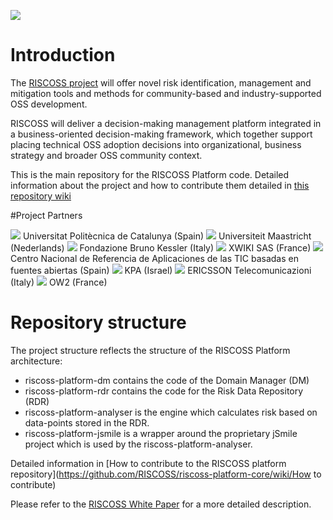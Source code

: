 ![](https://github.com/riscoss/riscoss-platform-core/wiki/images/logo_riscoss_DSP.png)
# Introduction

The [RISCOSS project](http://www.riscoss.eu) will offer novel risk identification, management and mitigation tools and methods for community-based and industry-supported OSS development. 

RISCOSS will deliver a decision-making management platform integrated in a business-oriented decision-making framework, which together support placing technical OSS adoption decisions into organizational, business strategy and broader OSS community context.

This is the main repository for the RISCOSS Platform code. Detailed information about the project and how to contribute them detailed in  [this repository wiki](https://github.com/RISCOSS/riscoss-platform-core/wiki)

#Project Partners

![](https://github.com/riscoss/riscoss-platform-core/wiki/images/partners/upc_logo.jpg) Universitat Politècnica de Catalunya (Spain)
![](https://github.com/riscoss/riscoss-platform-core/wiki/images/partners/maastricht_logo.jpg) Universiteit Maastricht (Nederlands)
 ![](https://github.com/riscoss/riscoss-platform-core/wiki/images/partners/FBK_logo.jpg) Fondazione Bruno Kessler (Italy)
 ![](https://github.com/riscoss/riscoss-platform-core/wiki/images/partners/xwiki_logo.jpg) XWIKI SAS (France) 
 ![](https://github.com/riscoss/riscoss-platform-core/wiki/images/partners/xwiki_logo.jpg) Centro Nacional de Referencia de Aplicaciones de las TIC basadas en fuentes abiertas (Spain)
 ![](https://github.com/riscoss/riscoss-platform-core/wiki/images/partners/kpa_logo.jpg) KPA (Israel)
 ![](https://github.com/riscoss/riscoss-platform-core/wiki/images/partners/ericsson_logo.jpg) ERICSSON Telecomunicazioni (Italy)
 ![](https://github.com/riscoss/riscoss-platform-core/wiki/images/partners/kpa_logo.jpg) OW2 (France)
 
# Repository structure

The project structure reflects the structure of the RISCOSS Platform architecture:

* riscoss-platform-dm contains the code of the Domain Manager (DM)
* riscoss-platform-rdr contains the code for the Risk Data Repository (RDR)
* riscoss-platform-analyser is the engine which calculates risk based on data-points stored in the RDR.
* riscoss-platform-jsmile is a wrapper around the proprietary jSmile project which is used by the riscoss-platform-analyser.

Detailed information in  [How to contribute to the RISCOSS platform repository](https://github.com/RISCOSS/riscoss-platform-core/wiki/How to contribute) 

Please refer to the [RISCOSS White Paper](http://www.riscoss.eu/bin/download/Discover/Whitepaper/RISCOSS-Whitepaper.pdf) for a more detailed description.


